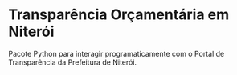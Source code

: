 # Transparência Orçamentária em Niterói

Pacote Python para interagir programaticamente com o Portal de Transparência
da Prefeitura de Niterói. 
